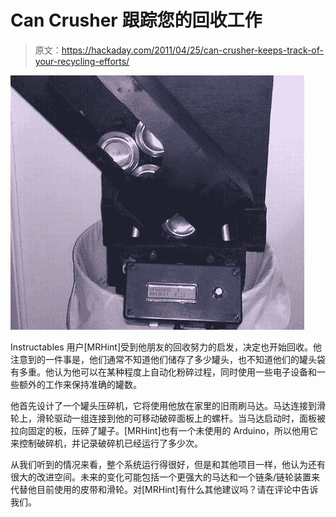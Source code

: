 # Can Crusher 跟踪您的回收工作

> 原文：<https://hackaday.com/2011/04/25/can-crusher-keeps-track-of-your-recycling-efforts/>

![arduino_can_crusher](img/e4d018239aa95b7eb5153b615d3de1b9.png "arduino_can_crusher")

Instructables 用户[MRHint]受到他朋友的回收努力的启发，决定也开始回收。他注意到的一件事是，他们通常不知道他们储存了多少罐头，也不知道他们的罐头袋有多重。他认为他可以在某种程度上自动化粉碎过程，同时使用一些电子设备和一些额外的工作来保持准确的罐数。

他首先设计了一个罐头压碎机，它将使用他放在家里的旧雨刷马达。马达连接到滑轮上，滑轮驱动一组连接到他的可移动破碎面板上的螺杆。当马达启动时，面板被拉向固定的板，压碎了罐子。[MRHint]也有一个未使用的 Arduino，所以他用它来控制破碎机，并记录破碎机已经运行了多少次。

从我们听到的情况来看，整个系统运行得很好，但是和其他项目一样，他认为还有很大的改进空间。未来的变化可能包括一个更强大的马达和一个链条/链轮装置来代替他目前使用的皮带和滑轮。对[MRHint]有什么其他建议吗？请在评论中告诉我们。